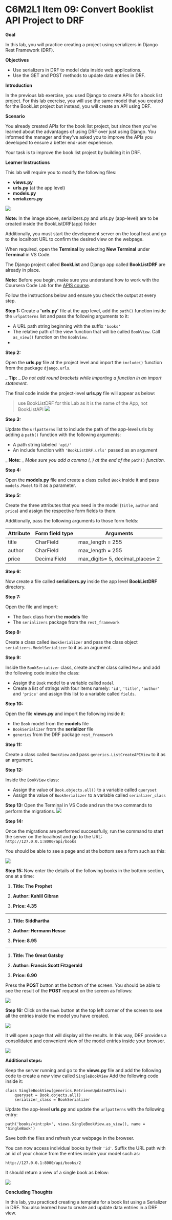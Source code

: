 # C6M2L1 Item 09: Convert Booklist API Project to DRF

**Goal**

In this lab, you will practice creating a project using serializers in Django Rest Framework (DRF).

**Objectives**

- Use serializers in DRF to model data inside web applications.
- Use the GET and POST methods to update data entries in DRF.

**Introduction**

In the previous lab exercise, you used Django to create APIs for a book list project. For this lab exercise, you will use the same model that you created for the BookList project but instead, you will create an API using DRF.

**Scenario**

You already created APIs for the book list project, but since then you've learned about the advantages of using DRF over just using Django. You informed the manager and they've asked you to improve the APIs you developed to ensure a better end-user experience.

Your task is to improve the book list project by building it in DRF.

**Learner Instructions**

This lab will require you to modify the following files:

- **views.py**
- **urls.py** (at the app level)
- **models.py**
- **serializers.py**

![](assets/7.png)

**Note:** In the image above, serializers.py and urls.py (app-level) are to be created inside the BookListDRF(app) folder

Additionally, you must start the development server on the local host and go to the localhost URL to confirm the desired view on the webpage.

When required, open the **Terminal** by selecting **New Terminal** under **Terminal** in VS Code.

The Django project called **BookList** and Django app called **BookListDRF** are already in place.

**Note:** Before you begin, make sure you understand how to work with the Coursera Code Lab for the [APIS course](https://www.coursera.org/learn/apis/supplement/WXiq5/working-with-labs-in-this-course).

Follow the instructions below and ensure you check the output at every step.

**Step 1:**
Create a **'urls.py'** file at the app level, add the `path()` function inside the `urlpatterns` list and pass the following arguments to it:

- A URL path string beginning with the suffix `'books'`
- The relative path of the view function that will be called `BookView`. Call `as_view()` function on the `BookView`.
-

**Step 2:**

Open the **urls.py** file at the project level and import the `include()` function from the package `django.urls`.

_ **Tip:** _ _Do not add round brackets while importing a function in an import statement._

The final code inside the project-level **urls.py** file will appear as below:
> use BookListDRF for this Lab as it is the name of the App, not BookListAPI
![](assets/urls.png)

**Step 3:**

Update the `urlpatterns` list to include the path of the app-level urls by adding a `path()` function with the following arguments:

- A path string labeled `'api/'`
- An include function with `'BookListDRF.urls'` passed as an argument

_ **Note:** _ _Make sure you add a comma (`,`) at the end of the_ `path()` _function._

**Step 4:**

Open the **models.py** file and create a class called `Book` inside it and pass `models.Model` to it as a parameter.

**Step 5:**

Create the three attributes that you need in the model (`title`, `author` and `price`) and assign the respective form fields to them.

Additionally, pass the following arguments to those form fields:

| **Attribute**   | **Form field type**   | **Arguments**   |
| --- | --- | --- |
| title  | CharField  | max\_length = 255  |
| author  | CharField  | max\_length = 255  |
| price  | DecimalField  | max\_digits= 5, decimal\_places= 2  |

**Step 6:**

Now create a file called **serializers.py** inside the app level **BookListDRF** directory.

**Step 7:**

Open the file and import:

- The `Book` class from the **models** file
- The `serializers` package from the `rest_framework`

**Step 8:**

Create a class called `BookSerializer` and pass the class object `serializers.ModelSerializer` to it as an argument.

**Step 9:**

Inside the `BookSerializer` class, create another class called `Meta` and add the following code inside the class:

- Assign the `Book` model to a variable called `model`
- Create a list of strings with four items namely: `'id'`, `'title'`, `'author'` and `'price'` and assign this list to a variable called `fields`.

**Step 10:**

Open the file **views.py** and import the following inside it:

- the `Book` model from the **models** file
- `BookSerializer` from the **serializer** file
- `generics` from the DRF package `rest_framework`

**Step 11:**

Create a class called `BookView` and pass `generics.ListCreateAPIView` to it as an argument.

**Step 12:**

Inside the `BookView` class:

- Assign the value of `Book.objects.all()` to a variable called `queryset`
- Assign the value of `BookSerializer` to a variable called `serializer_class`

**Step 13:**
Open the Terminal in VS Code and run the two commands to perform the migrations.
![](assets/8.png)

**Step 14:**

Once the migrations are performed successfully, run the command to start the server on the localhost and go to the URL: `http://127.0.0.1:8000/api/books`


You should be able to see a page and at the bottom see a form such as this:

![](assets/9.png)

**Step 15:**
Now enter the details of the following books in the bottom section, one at a time:

1. **Title: The Prophet**

2. **Author: Kahlil Gibran**

3. **Price: 4.35**

---------------------------------------

1. **Title: Siddhartha**

2. **Author: Hermann Hesse**

3. **Price: 8.95**

--------------------------------------

1. **Title: The Great Gatsby**

2. **Author: Francis Scott Fitzgerald**

3. **Price: 6.90**

Press the **POST** button at the bottom of the screen. You should be able to see the result of the **POST** request on the screen as follows:

![](assets/2.png)

**Step 16:**
Click on the `Book` button at the top left corner of the screen to see all the entries inside the model you have created.

![](assets/3.png)

It will open a page that will display all the results. In this way, DRF provides a consolidated and convenient view of the model entries inside your browser.

![](assets/4.png)

**Additional steps:**

Keep the server running and go to the **views.py** file and add the following code to create a new view called `SingleBookView` Add the following code inside it:

```
class SingleBookView(generics.RetrieveUpdateAPIView):
    queryset = Book.objects.all()
    serializer_class = BookSerializer
```

Update the app-level **urls.py** and update the `urlpatterns` with the following entry:

`path('books/<int:pk>', views.SingleBookView.as_view(), name = 'SingleBook')`

Save both the files and refresh your webpage in the browser.

You can now access individual books by their `'id'`. Suffix the URL path with an id of your choice from the entries inside your model such as:

`http://127.0.0.1:8000/api/books/2`

It should return a view of a single book as below:

![](assets/5.png)

**Concluding Thoughts**

In this lab, you practiced creating a template for a book list using a Serializer in DRF. You also learned how to create and update data entries in a DRF view.